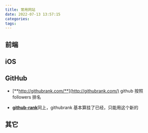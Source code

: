 ```yaml
---
title: 常用网站
date: 2022-07-13 13:57:15
categories:
tags:
---
```




## 前端







## iOS





## GitHub

- [**http://githubrank.com/**](http://githubrank.com/) github 按照 followers 排名

- [**github-rank**](https://wangchujiang.com/github-rank/)同上，githubrank 基本算挂了已经，只能用这个新的



## 其它
